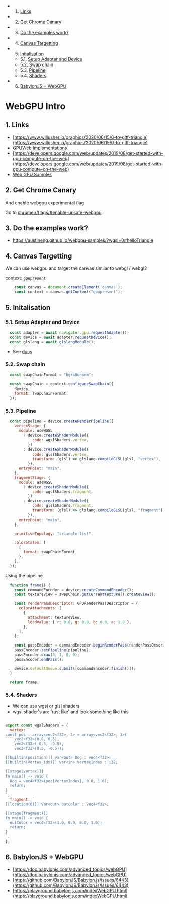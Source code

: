 <!-- vscode-markdown-toc -->
* 1. [Links](#Links)
* 2. [Get Chrome Canary](#GetChromeCanary)
* 3. [Do the examples work?](#Dotheexampleswork)
* 4. [Canvas Targetting](#CanvasTargetting)
* 5. [Initalisation](#Initalisation)
	* 5.1. [Setup Adapter and Device](#SetupAdapterandDevice)
	* 5.2. [Swap chain](#Swapchain)
	* 5.3. [Pipeline](#Pipeline)
	* 5.4. [Shaders](#Shaders)
* 6. [BabylonJS  + WebGPU](#BabylonJSWebGPU)

<!-- vscode-markdown-toc-config
	numbering=true
	autoSave=true
	/vscode-markdown-toc-config -->
<!-- /vscode-markdown-toc -->


# WebGPU Intro

##  1. <a name='Links'></a>Links


- [https://www.willusher.io/graphics/2020/06/15/0-to-gltf-triangle](https://www.willusher.io/graphics/2020/06/15/0-to-gltf-triangle)
- [GPUWeb Implementations](https://github.com/gpuweb/gpuweb/wiki/Implementation-Status)
- [https://developers.google.com/web/updates/2019/08/get-started-with-gpu-compute-on-the-web](https://developers.google.com/web/updates/2019/08/get-started-with-gpu-compute-on-the-web)
- [Web GPU Samples](https://austineng.github.io/webgpu-samples/?wgsl=0#helloTriangle)


##  2. <a name='GetChromeCanary'></a>Get Chrome Canary

And enable webgpu experimental flag 

Go to [chrome://flags/#enable-unsafe-webgpu](chrome://flags/#enable-unsafe-webgpu)


##  3. <a name='Dotheexampleswork'></a>Do the examples work? 

- https://austineng.github.io/webgpu-samples/?wgsl=0#helloTriangle

##  4. <a name='CanvasTargetting'></a>Canvas Targetting

We can use webgpu and target the canvas similar to webgl / webgl2

context: `gpupresent`

```js
    const canvas = document.createElement('canvas');
	const context = canvas.getContext("gpupresent");
```

##  5. <a name='Initalisation'></a>Initalisation

###  5.1. <a name='SetupAdapterandDevice'></a>Setup Adapter and Device

```js
  const adapter = await navigator.gpu.requestAdapter();
  const device = await adapter.requestDevice();
  const glslang = await glslangModule();
```

- See [docs](https://gpuweb.github.io/gpuweb/#adapters)

###  5.2. <a name='Swapchain'></a>Swap chain

```js
  const swapChainFormat = "bgra8unorm";

  const swapChain = context.configureSwapChain({
    device,
    format: swapChainFormat,
  });
```

###  5.3. <a name='Pipeline'></a>Pipeline

```js
  const pipeline = device.createRenderPipeline({
    vertexStage: {
      module: useWGSL
        ? device.createShaderModule({
            code: wgslShaders.vertex,
          })
        : device.createShaderModule({
            code: glslShaders.vertex,
            transform: (glsl) => glslang.compileGLSL(glsl, "vertex"),
          }),
      entryPoint: "main",
    },
    fragmentStage: {
      module: useWGSL
        ? device.createShaderModule({
            code: wgslShaders.fragment,
          })
        : device.createShaderModule({
            code: glslShaders.fragment,
            transform: (glsl) => glslang.compileGLSL(glsl, "fragment"),
          }),
      entryPoint: "main",
    },

    primitiveTopology: "triangle-list",

    colorStates: [
      {
        format: swapChainFormat,
      },
    ],
  });
```

Using the pipeline

```js
  function frame() {
    const commandEncoder = device.createCommandEncoder();
    const textureView = swapChain.getCurrentTexture().createView();

    const renderPassDescriptor: GPURenderPassDescriptor = {
      colorAttachments: [
        {
          attachment: textureView,
          loadValue: { r: 0.0, g: 0.0, b: 0.0, a: 1.0 },
        },
      ],
    };

    const passEncoder = commandEncoder.beginRenderPass(renderPassDescriptor);
    passEncoder.setPipeline(pipeline);
    passEncoder.draw(3, 1, 0, 0);
    passEncoder.endPass();

    device.defaultQueue.submit([commandEncoder.finish()]);
  }

  return frame;
```


###  5.4. <a name='Shaders'></a>Shaders

- We can use wgsl or glsl shaders
- wgsl shader's are 'rust like' and look something like this


```js

export const wgslShaders = {
  vertex: `
const pos : array<vec2<f32>, 3> = array<vec2<f32>, 3>(
    vec2<f32>(0.0, 0.5),
    vec2<f32>(-0.5, -0.5),
    vec2<f32>(0.5, -0.5));

[[builtin(position)]] var<out> Dog : vec4<f32>;
[[builtin(vertex_idx)]] var<in> VertexIndex : i32;

[[stage(vertex)]]
fn main() -> void {
  Dog = vec4<f32>(pos[VertexIndex], 0.0, 1.0);
  return;
}
`,
  fragment: `
[[location(0)]] var<out> outColor : vec4<f32>;

[[stage(fragment)]]
fn main() -> void {
  outColor = vec4<f32>(1.0, 0.0, 0.0, 1.0);
  return;
}
`,
};

```


##  6. <a name='BabylonJSWebGPU'></a>BabylonJS  + WebGPU
- [https://doc.babylonjs.com/advanced_topics/webGPU](https://doc.babylonjs.com/advanced_topics/webGPU)
- [https://github.com/BabylonJS/Babylon.js/issues/6443](https://github.com/BabylonJS/Babylon.js/issues/6443)
- [https://playground.babylonjs.com/indexWebGPU.html](https://playground.babylonjs.com/indexWebGPU.html)
